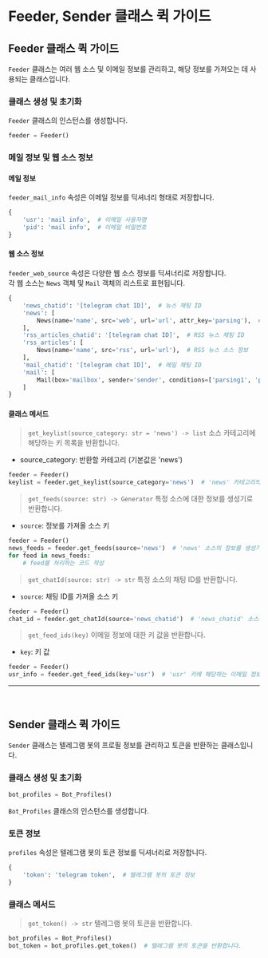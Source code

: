 # Feeder, Sender 클래스 퀵 가이드

## Feeder 클래스 퀵 가이드
`Feeder` 클래스는 여러 웹 소스 및 이메일 정보를 관리하고, 해당 정보를 가져오는 데 사용되는 클래스입니다.

### 클래스 생성 및 초기화

`Feeder` 클래스의 인스턴스를 생성합니다.
```python
feeder = Feeder()
```

### 메일 정보 및 웹 소스 정보

#### 메일 정보
`feeder_mail_info` 속성은 이메일 정보를 딕셔너리 형태로 저장합니다.

```python
{
    'usr': 'mail info',  # 이메일 사용자명
    'pid': 'mail info',  # 이메일 비밀번호
}
```
#### 웹 소스 정보
`feeder_web_source` 속성은 다양한 웹 소스 정보를 딕셔너리로 저장합니다. <br>
각 웹 소스는 `News` 객체 및 `Mail` 객체의 리스트로 표현됩니다.

```python
{
    'news_chatid': '[telegram chat ID]',  # 뉴스 채팅 ID
    'news': [
        News(name='name', src='web', url='url', attr_key='parsing'),  # 웹 소스 정보
    ],
    'rss_articles_chatid': '[telegram chat ID]',  # RSS 뉴스 채팅 ID
    'rss_articles': [
        News(name='name', src='rss', url='url'),  # RSS 뉴스 소스 정보
    ],
    'mail_chatid': '[telegram chat ID]',  # 메일 채팅 ID
    'mail': [
        Mail(box='mailbox', sender='sender', conditions=['parsing1', 'parsing2']),  # 이메일 정보
    ]
}
```

#### 클래스 메서드
> `get_keylist(source_category: str = 'news') -> list`
소스 카테고리에 해당하는 키 목록을 반환합니다.
- source_category: 반환할 카테고리 (기본값은 'news')
```python
feeder = Feeder()
keylist = feeder.get_keylist(source_category='news')  # 'news' 카테고리의 소스 키 목록을 반환합니다.
```
> `get_feeds(source: str) -> Generator`
특정 소스에 대한 정보를 생성기로 반환합니다.
- `source`: 정보를 가져올 소스 키
```python
feeder = Feeder()
news_feeds = feeder.get_feeds(source='news')  # 'news' 소스의 정보를 생성기로 반환합니다.
for feed in news_feeds:
    # feed를 처리하는 코드 작성
```

> `get_chatId(source: str) -> str`
특정 소스의 채팅 ID를 반환합니다.
- `source`: 채팅 ID를 가져올 소스 키
```python
feeder = Feeder()
chat_id = feeder.get_chatId(source='news_chatid')  # 'news_chatid' 소스의 채팅 ID를 반환합니다.
```

> `get_feed_ids(key)`
이메일 정보에 대한 키 값을 반환합니다.
- `key`: 키 값
``` python
feeder = Feeder()
usr_info = feeder.get_feed_ids(key='usr')  # 'usr' 키에 해당하는 이메일 정보를 반환합니다.
```
---
<br>

## Sender 클래스 퀵 가이드
`Sender` 클래스는 텔레그램 봇의 프로필 정보를 관리하고 토큰을 반환하는 클래스입니다.

### 클래스 생성 및 초기화
```python
bot_profiles = Bot_Profiles()
```
`Bot_Profiles` 클래스의 인스턴스를 생성합니다.

### 토큰 정보
`profiles` 속성은 텔레그램 봇의 토큰 정보를 딕셔너리로 저장합니다.
```python
{
    'token': 'telegram token',  # 텔레그램 봇의 토큰 정보
}
```

### 클래스 메서드
> `get_token() -> str`
텔레그램 봇의 토큰을 반환합니다.
```python
bot_profiles = Bot_Profiles()
bot_token = bot_profiles.get_token()  # 텔레그램 봇의 토큰을 반환합니다.
```
